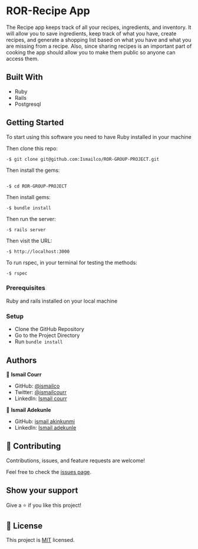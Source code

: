 # ROR-Recipe App

The Recipe app keeps track of all your recipes, ingredients, and inventory. It will allow you to save ingredients, keep track of what you have, create recipes, and generate a shopping list based on what you have and what you are missing from a recipe. Also, since sharing recipes is an important part of cooking the app should allow you to make them public so anyone can access them.

## Built With

- Ruby
- Rails
- Postgresql

## Getting Started

To start using this software you need to have Ruby installed in your machine

Then clone this repo:

```
-$ git clone git@github.com:Ismailco/ROR-GROUP-PROJECT.git
```

Then install the gems:

```
```

```
-$ cd ROR-GROUP-PROJECT
```

Then install gems:

```
-$ bundle install
```

Then run the server:

```
-$ rails server
```

Then visit the URL:

```
-$ http://localhost:3000
```

To run rspec, in your terminal for testing the methods:

```
-$ rspec
```

### Prerequisites

Ruby and rails installed on your local machine

### Setup

- Clone the GitHub Repository
- Go to the Project Directory
- Run `bundle install`

## Authors

👤 **Ismail Courr**

- GitHub: [@ismailco](https://github.com/ismailco)
- Twitter: [@ismailcourr](https://twitter.com/ismailcourr)
- LinkedIn: [Ismail courr](https://www.linkedin.com/in/ismailcourr)

👤 **Ismail Adekunle**

- GitHub: [ismail akinkunmi](https://github.com/ismailakinkunmi)
- LinkedIn: [Ismail adekunle](linkedin.com/in/adismail4/)

## 🤝 Contributing

Contributions, issues, and feature requests are welcome!

Feel free to check the [issues page](../../issues/).

## Show your support

Give a ⭐️ if you like this project!

## 📝 License

This project is [MIT](./LICENSE) licensed.
